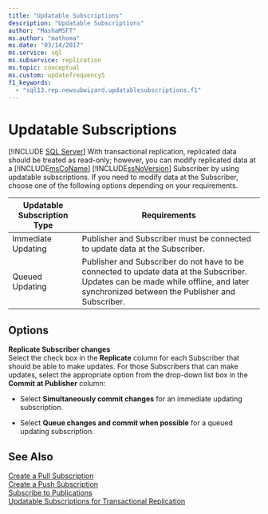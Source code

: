 ```yaml
---
title: "Updatable Subscriptions"
description: "Updatable Subscriptions"
author: "MashaMSFT"
ms.author: "mathoma"
ms.date: "03/14/2017"
ms.service: sql
ms.subservice: replication
ms.topic: conceptual
ms.custom: updatefrequency5
f1_keywords:
  - "sql13.rep.newsubwizard.updatablesubscriptions.f1"
---
```

# Updatable Subscriptions
 [!INCLUDE [SQL Server](../../includes/applies-to-version/sqlserver.md)]
  With transactional replication, replicated data should be treated as read-only; however, you can modify replicated data at a [!INCLUDE[msCoName](../../includes/msconame-md.md)] [!INCLUDE[ssNoVersion](../../includes/ssnoversion-md.md)] Subscriber by using updatable subscriptions. If you need to modify data at the Subscriber, choose one of the following options depending on your requirements.  
  
|Updatable Subscription Type|Requirements|  
|---------------------------------|------------------|  
|Immediate Updating|Publisher and Subscriber must be connected to update data at the Subscriber.|  
|Queued Updating|Publisher and Subscriber do not have to be connected to update data at the Subscriber. Updates can be made while offline, and later synchronized between the Publisher and Subscriber.|  
  
## Options  
 **Replicate Subscriber changes**  
 Select the check box in the **Replicate** column for each Subscriber that should be able to make updates. For those Subscribers that can make updates, select the appropriate option from the drop-down list box in the **Commit at Publisher** column:  
  
-   Select **Simultaneously commit changes** for an immediate updating subscription.  
  
-   Select **Queue changes and commit when possible** for a queued updating subscription.  
  
## See Also  
 [Create a Pull Subscription](../../relational-databases/replication/create-a-pull-subscription.md)   
 [Create a Push Subscription](../../relational-databases/replication/create-a-push-subscription.md)   
 [Subscribe to Publications](../../relational-databases/replication/subscribe-to-publications.md)   
 [Updatable Subscriptions for Transactional Replication](../../relational-databases/replication/transactional/updatable-subscriptions-for-transactional-replication.md)  
  
  
